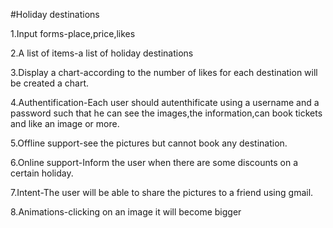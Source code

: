 #Holiday destinations

1.Input forms-place,price,likes

2.A list of items-a list of holiday destinations

3.Display a chart-according to the number of likes for each destination will be created a chart.

4.Authentification-Each user should autenthificate using a username and a password such that he can see the images,the information,can book tickets and like an image or more.

5.Offline support-see the pictures but cannot book any destination.

6.Online support-Inform the user when there are some discounts on a certain holiday.

7.Intent-The user will be able to share the pictures to a friend using gmail.

8.Animations-clicking on an image it will become bigger


